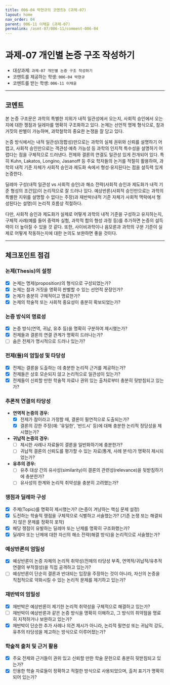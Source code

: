 ```yaml
---
title: 006-04 박현규의 코멘트b (과제-07) 
layout: home
nav_order: 04
parent: 006-11 이채윤 (과제-07)
permalink: /asmt-07/006-11/comment-006-04
---
```


# 과제-07 개인별 논증 구조 작성하기

- 대상과제: `과제-07 개인별 논증 구조 작성하기`
- 코멘트를 제공하는 학생: `006-04 박현규`
- 코멘트를 받는 학생: `006-11 이채윤`

---

## 코멘트

본 논증 구조문은 과학의 특별한 지위가 내적 일관성에서 오는지, 사회적 승인에서 오는지에 대한 쟁점과 딜레마를 명확히 구조화하고 있다. 논제는 선언적 명제 형식으로, 참과 거짓의 판별이 가능하며, 과학철학의 중요한 논쟁을 잘 담고 있다.

논증 방식에서는 내적 일관성(정합성)만으로는 과학의 실제 권위와 신뢰를 설명하기 어렵고, 사회적 승인만으로는 객관성·예측 가능성 등 과학의 인지적 특수성을 설명하기 어렵다는 점을 구체적으로 드러낸다. 전제와 결론의 연결도 일관성 있게 전개되어 있다. 특히 Kuhn, Lakatos, Longino, Jasanoff 등 주요 학자들의 논거를 적절히 활용하여, 과학의 내적 기준 자체가 사회적 승인과 제도화 속에서 형성·유지된다는 점을 설득력 있게 논증한다.

딜레마 구성(내적 일관성 vs 사회적 승인)과 해소 전략(사회적 승인과 제도화가 내적 기준 형성의 조건임)이 논리적으로 잘 드러나 있다. 예상반론(사회적 승인만으로는 과학의 특별한 지위를 설명할 수 없다는 주장)과 재반박(내적 기준 자체가 사회적 맥락에서 형성된다는 설명)이 논리적 흐름상 적절하다.

다만, 사회적 승인과 제도화가 실제로 어떻게 과학의 내적 기준을 구성하고 유지하는지, 구체적 사례(예를 들어 중력파 실험, 과학적 합의 형성 과정 등)를 추가하면 논증의 설득력이 더 높아질 수 있을 것 같다. 또한, 사이비과학이나 음모론과 과학의 구분 기준이 실제로 어떻게 작동하는지에 대한 논의도 보완하면 좋을 것이다.

---

## 체크포인트 점검

### **논제(Thesis)의 설정**
- [x] 논제는 명제(proposition)의 형식으로 구성되었는가?
- [x] 논제는 참과 거짓을 명확히 판별할 수 있는 선언적 문장인가?
- [x] 논제가 충분히 구체적이고 명료한가?
- [x] 논제의 학술적 또는 사회적 중요성이 충분히 확보되었는가?

### **논증 방식의 명료성**
- [x] 논증 방식(연역, 귀납, 유추 등)을 명확히 구분하여 제시했는가?
- [x] 전제들과 결론의 연결 관계가 명확히 드러나는가?
- [ ] 숨은 전제가 명시적으로 드러나 있는가?

### **전제(들)의 엄밀성 및 타당성**
- [x] 전제는 결론을 도출하는 데 충분한 논리적 근거를 제공하는가?
- [x] 전제들은 상호 모순되지 않고 논리적으로 일관성이 있는가?
- [x] 전제들이 신뢰할 만한 학술적 자료나 권위 있는 출처로부터 충분히 뒷받침되고 있는가?

### **추론적 연결의 타당성**
- **연역적 논증의 경우:**
  - [x] 전제가 참이라고 가정할 때, 결론이 필연적으로 도출되는가?
  - [x] 결론의 강한 주장(예: '유일한', '반드시' 등)에 대해 충분한 논리적 정당성을 제시했는가?

- **귀납적 논증의 경우:**
  - [ ] 제시한 사례나 자료들이 결론을 일반화하기에 충분한가?
  - [ ] 귀납적 결론의 신뢰도를 평가할 수 있는 자료(통계, 사례 분석)가 명확히 제시되었는가?

- **유추의 경우:**
  - [ ] 유추 대상 간의 유사성(similarity)이 결론의 관련성(relevance)을 뒷받침하기에 충분한가?
  - [ ] 유사성의 한계와 논리적 취약성을 충분히 고려했는가?

### **쟁점과 딜레마 구성**
- [x] 주제(Topic)를 명확히 제시했는가? (논증이 겨냥하는 핵심 문제 설정)
- [x] 도전하는 학술적 쟁점을 구체적으로 식별하고 서술했는가? (기존 논쟁 또는 해결되지 않은 문제를 정확히 포착)
- [x] 해당 쟁점이 유발하는 딜레마 또는 난제를 명확히 구조화했는가?
- [x] 딜레마 또는 난제에 대한 자신의 해소 전략(해결 방식)을 논리적으로 서술했는가?

### **예상반론의 엄밀성**
- [x] 예상반론이 논증 자체의 논리적 취약성(전제의 타당성 부족, 연역적/귀납적/유추적 연결의 부적절성)을 직접 공격하고 있는가?
- [ ] 예상반론이 단순히 결론과 반대되는 입장을 주장하는 것이 아니라, 자신의 논증을 직접적으로 약화시킬 수 있는 논리적 문제를 제기하고 있는가?

### **재반박의 엄밀성**
- [x] 재반박은 예상반론이 제기한 논리적 취약성을 구체적으로 해결하고 있는가?
- [ ] 재반박이 예상반론과 같은 논증 방식을 명확히 이해하고, 그 방식의 취약점을 명료히 지적하거나 보완하고 있는가?
- [x] 재반박이 단순한 추가 사례나 의견 제시가 아니라, 논리적 필연성 또는 귀납적 강도, 유추의 타당성을 제고하는 방식으로 이루어졌는가?

### **학술적 출처 및 근거 활용**
- [x] 주요 전제와 근거들이 권위 있고 신뢰할 만한 학술 문헌으로 충분히 뒷받침되고 있는가?
- [x] 인용한 학술 자료들이 정확하고 적절한 방식으로 사용되었으며, 출처 표기가 명확히 되어 있는가?